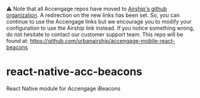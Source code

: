 :warning: Note that all Accengage repos have moved to [Airship's github organization](https://github.com/urbanairship). A redirection on the new links has been set. So, you can continue to use the Accengage links but we encourage you to modify your configuration to use the Airship link instead.
If you notice something wrong, do not hesitate to contact our customer support team.
This repo will be found at: https://github.com/urbanairship/accengage-mobile-react-beacons

# react-native-acc-beacons
React Native module for Accengage iBeacons
